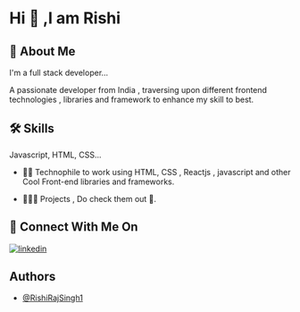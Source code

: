 
#   Hi 👋 ,I am Rishi



## 🚀 About Me
I'm a full stack developer...

A passionate developer from India , traversing upon different frontend technologies , libraries and framework to enhance my skill to best.
## 🛠 Skills
Javascript, HTML, CSS...
- 👷🏻 Technophile to work using HTML, CSS , Reactjs , javascript and other Cool Front-end libraries and frameworks.

- 👷🏻‍♀️ Projects , Do check them out 🙋.


## 🔗 Connect With Me On 
[![linkedin](https://img.shields.io/badge/linkedin-0A66C2?style=for-the-badge&logo=linkedin&logoColor=white)](https://www.linkedin.com/in/rishi-raj-singh-b424231b7/)


## Authors

- [@RishiRajSingh1](https://www.github.com/octokatherine)


